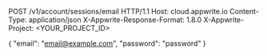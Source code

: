 POST /v1/account/sessions/email HTTP/1.1
Host: cloud.appwrite.io
Content-Type: application/json
X-Appwrite-Response-Format: 1.8.0
X-Appwrite-Project: <YOUR_PROJECT_ID>

{
  "email": "email@example.com",
  "password": "password"
}
